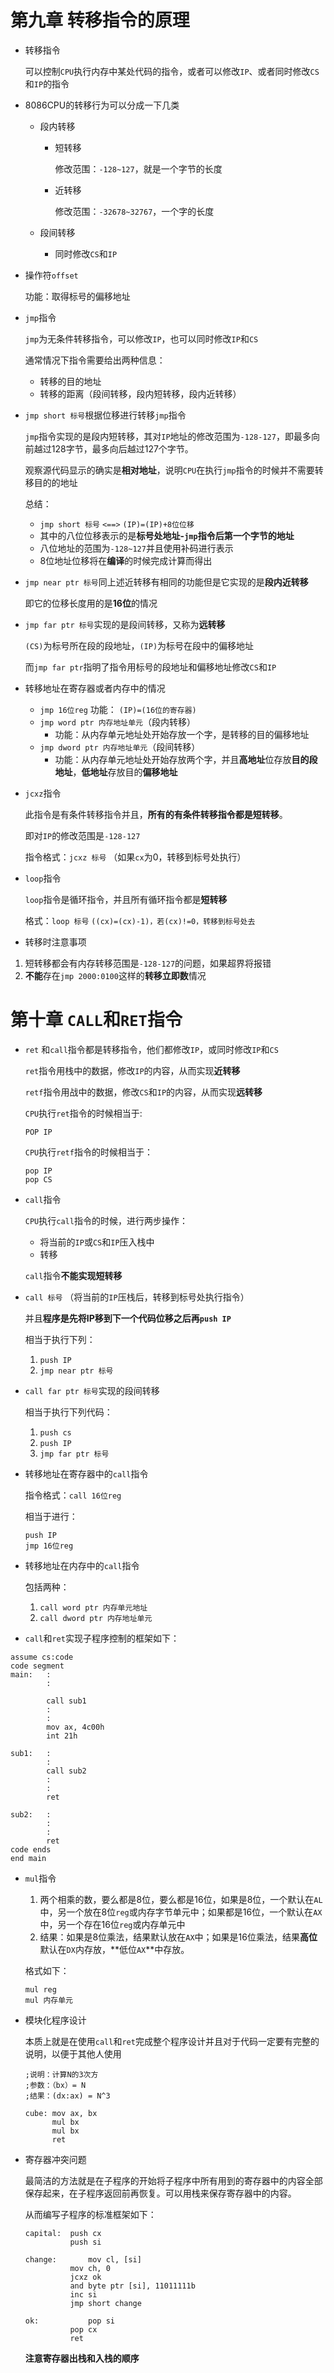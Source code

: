 # 第九章 转移指令的原理

- 转移指令

  可以控制`CPU`执行内存中某处代码的指令，或者可以修改`IP`、或者同时修改`CS`和`IP`的指令

  

- 8086CPU的转移行为可以分成一下几类

  - 段内转移

    - 短转移

      修改范围：`-128~127`，就是一个字节的长度

    - 近转移

      修改范围：`-32678~32767`，一个字的长度

  - 段间转移

    - 同时修改`CS`和`IP`



- 操作符`offset`

  功能：取得标号的偏移地址



- `jmp`指令

  `jmp`为无条件转移指令，可以修改`IP`，也可以同时修改`IP`和`CS`

  通常情况下指令需要给出两种信息：

  - 转移的目的地址
  - 转移的距离（段间转移，段内短转移，段内近转移）



- `jmp short 标号`根据位移进行转移`jmp`指令

  `jmp`指令实现的是段内短转移，其对`IP`地址的修改范围为`-128-127`，即最多向前越过128字节，最多向后越过127个字节。

  观察源代码显示的确实是**相对地址**，说明`CPU`在执行`jmp`指令的时候并不需要转移目的的地址

  总结：

  - `jmp short 标号` `<==>` `(IP)=(IP)+8位位移`
  - 其中的八位位移表示的是**标号处地址-`jmp`指令后第一个字节的地址**
  - 八位地址的范围为`-128~127`并且使用补码进行表示
  - 8位地址位移将在**编译**的时候完成计算而得出



- `jmp near ptr 标号`同上述近转移有相同的功能但是它实现的是**段内近转移**

  即它的位移长度用的是**16位**的情况



- `jmp far ptr 标号`实现的是段间转移，又称为**远转移**

  `(CS)`为标号所在段的段地址，`(IP)`为标号在段中的偏移地址

  而`jmp far ptr`指明了指令用标号的段地址和偏移地址修改`CS`和`IP`



- 转移地址在寄存器或者内存中的情况
  - `jmp 16位reg` 功能： `(IP)=(16位的寄存器)`
  - `jmp word ptr 内存地址单元`（段内转移）
    - 功能：从内存单元地址处开始存放一个字，是转移的目的偏移地址
  - `jmp dword ptr 内存地址单元`（段间转移）
    - 功能：从内存单元地址处开始存放两个字，并且**高地址**位存放**目的段地址**，**低地址**存放目的**偏移地址**



- `jcxz`指令

  此指令是有条件转移指令并且，**所有的有条件转移指令都是短转移**。

  即对`IP`的修改范围是`-128-127`

  指令格式：`jcxz 标号` （如果`cx`为0，转移到标号处执行）



- `loop`指令

  `loop`指令是循环指令，并且所有循环指令都是**短转移**

  格式：`loop 标号` `((cx)=(cx)-1)，若(cx)!=0，转移到标号处去`

  

- 转移时注意事项

1. 短转移都会有内存转移范围是`-128-127`的问题，如果超界将报错
2. **不能**存在`jmp 2000:0100`这样的**转移立即数**情况





# 第十章	`CALL`和`RET`指令

- `ret` 和`call`指令都是转移指令，他们都修改`IP`，或同时修改`IP`和`CS`

  `ret`指令用栈中的数据，修改`IP`的内容，从而实现**近转移**

  `retf`指令用战中的数据，修改`CS`和`IP`的内容，从而实现**远转移**

  `CPU`执行`ret`指令的时候相当于:

  ```assembly
  POP IP
  ```

  `CPU`执行`retf`指令的时候相当于：

  ```assembly
  pop IP
  pop CS
  ```



- `call`指令

  `CPU`执行`call`指令的时候，进行两步操作：

  - 将当前的`IP`或`CS`和`IP`压入栈中
  - 转移

  `call`指令**不能实现短转移**



- `call 标号` （将当前的`IP`压栈后，转移到标号处执行指令）

  并且**程序是先将IP移到下一个代码位移之后再`push IP`**

  相当于执行下列：

  1. `push IP`
  2. `jmp near ptr 标号`



- `call far ptr 标号`实现的段间转移

  相当于执行下列代码：

  1. `push cs`
  2. `push IP`
  3. `jmp far ptr 标号`



- 转移地址在寄存器中的`call`指令

  指令格式：`call 16位reg`

  相当于进行：

  ```assembly
  push IP
  jmp 16位reg
  ```

  

- 转移地址在内存中的`call`指令

  包括两种：

  1. `call word ptr 内存单元地址`
  2. `call dword ptr 内存地址单元`



- `call`和`ret`实现子程序控制的框架如下：

```assembly
assume cs:code
code segment
main:	:
		:
		
		call sub1
		:
		:
		mov ax, 4c00h
		int 21h
		
sub1:	:
		:
		call sub2
		:
		:
		ret
		
sub2:	:
		:
		:
		ret
code ends
end main
```



- `mul`指令

  1. 两个相乘的数，要么都是8位，要么都是16位，如果是8位，一个默认在`AL`中，另一个放在8位`reg`或内存字节单元中；如果都是16位，一个默认在`AX`中，另一个存在16位`reg`或内存单元中
  2. 结果：如果是8位乘法，结果默认放在`AX`中；如果是16位乘法，结果**高位**默认在`DX`内存放，**低位`AX`**中存放。

  格式如下：

  ```assembly
  mul reg 
  mul 内存单元
  ```

  

- 模块化程序设计

  本质上就是在使用`call`和`ret`完成整个程序设计并且对于代码一定要有完整的说明，以便于其他人使用

  ```assembly
  ;说明：计算N的3次方
  ;参数：（bx）= N
  ;结果：(dx:ax) = N^3
  
  cube:	mov ax, bx
  		mul bx
  		mul bx
  		ret
  ```

  

- 寄存器冲突问题

  最简洁的方法就是在子程序的开始将子程序中所有用到的寄存器中的内容全部保存起来，在子程序返回前再恢复。可以用栈来保存寄存器中的内容。

  从而编写子程序的标准框架如下：

  ```assembly
  capital:	push cx
  			push si
  			
  change:		mov cl, [si]
  			mov ch, 0
  			jcxz ok
  			and byte ptr [si], 11011111b
  			inc si
  			jmp short change
  			
  ok:			pop si
  			pop cx
  			ret
  ```

  **注意寄存器出栈和入栈的顺序**

